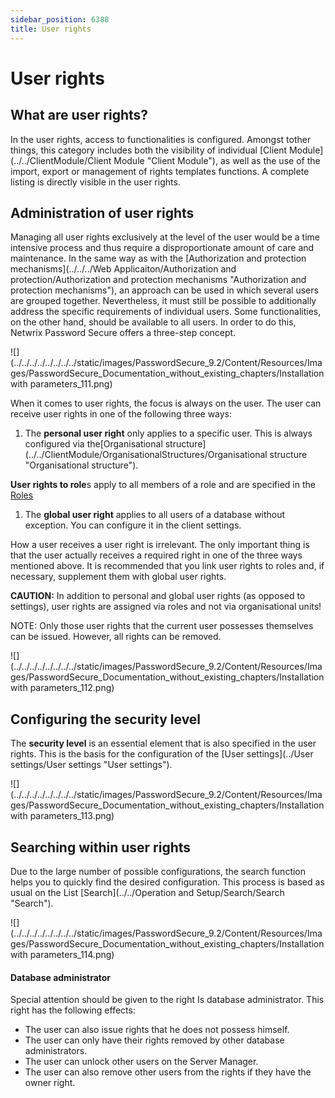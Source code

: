 ```yaml
---
sidebar_position: 6388
title: User rights
---
```


# User rights

## What are user rights?

In the user rights, access to functionalities is configured. Amongst tother things, this category includes both the visibility of individual [Client Module](../../ClientModule/Client Module "Client Module"), as well as the use of the import, export or management of rights templates functions. A complete listing is directly visible in the user rights.

## Administration of user rights

Managing all user rights exclusively at the level of the user would be a time intensive process and thus require a disproportionate amount of care and maintenance. In the same way as with the [Authorization and protection mechanisms](../../../Web Applicaiton/Authorization and protection/Authorization and protection mechanisms "Authorization and protection mechanisms"), an approach can be used in which several users are grouped together. Nevertheless, it must still be possible to additionally address the specific requirements of individual users. Some functionalities, on the other hand, should be available to all users. In order to do this, Netwrix Password Secure offers a three-step concept.

![](../../../../../../../../static/images/PasswordSecure_9.2/Content/Resources/Images/PasswordSecure_Documentation_without_existing_chapters/Installation with parameters_111.png)

When it comes to user rights, the focus is always on the user. The user can receive user rights in one of the following three ways:

1. The **personal user right** only applies to a specific user. This is always configured via the[Organisational structure](../../ClientModule/OrganisationalStructures/Organisational structure "Organisational structure").

**User rights to role**s apply to all members of a role and are specified in the [Roles](../../ClientModule/Roles/Roles "Roles")

1. The **global user right** applies to all users of a database without exception. You can configure it in the client settings.

How a user receives a user right is irrelevant. The only important thing is that the user actually receives a required right in one of the three ways mentioned above. It is recommended that you link user rights to roles and, if necessary, supplement them with global user rights.

**CAUTION:** In addition to personal and global user rights (as opposed to settings), user rights are assigned via roles and not via organisational units!

NOTE: Only those user rights that the current user possesses themselves can be issued. However, all rights can be removed.

![](../../../../../../../../static/images/PasswordSecure_9.2/Content/Resources/Images/PasswordSecure_Documentation_without_existing_chapters/Installation with parameters_112.png)

## Configuring the security level

The **security level** is an essential element that is also specified in the user rights. This is the basis for the configuration of the [User settings](../User settings/User settings "User settings").

![](../../../../../../../../static/images/PasswordSecure_9.2/Content/Resources/Images/PasswordSecure_Documentation_without_existing_chapters/Installation with parameters_113.png)

## Searching within user rights

Due to the large number of possible configurations, the search function helps you to quickly find the desired configuration. This process is based as usual on the List [Search](../../Operation and Setup/Search/Search "Search").

![](../../../../../../../../static/images/PasswordSecure_9.2/Content/Resources/Images/PasswordSecure_Documentation_without_existing_chapters/Installation with parameters_114.png)

#### Database administrator

Special attention should be given to the right Is database administrator. This right has the following effects:

* The user can also issue rights that he does not possess himself.
* The user can only have their rights removed by other database administrators.
* The user can unlock other users on the Server Manager.
* The user can also remove other users from the rights if they have the owner right.